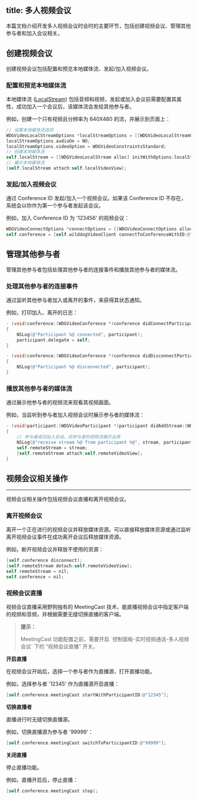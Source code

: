 title: 多人视频会议
---

本篇文档介绍开发多人视频会议时会时的主要环节，包括创建视频会议、管理其他参与者和加入会议相关。

## 创建视频会议

创建视频会议包括配置和预览本地媒体流、发起/加入视频会议。

### 配置和预览本地媒体流

本地媒体流 ([LocalStream](/api/video/ios/Classes/WDGVideoLocalStream.html)) 包括音频和视频，发起或加入会议前需要配置其属性，成功加入一个会议后，该媒体流会发给其他参与者。

例如，创建一个只有视频且分辨率为 640X480 的流，并展示到页面上：

```objectivec
// 设置本地媒体流选项
WDGVideoLocalStreamOptions *localStreamOptions = [[WDGVideoLocalStreamOptions alloc] init];
localStreamOptions.audioOn = NO;
localStreamOptions.videoOption = WDGVideoConstraintsStandard;
// 创建本地媒体流
self.localStream = [[WDGVideoLocalStream alloc] initWithOptions:localStreamOptions];
// 展示本地媒体流
[self.localStream attach:self.localVideoView];
```

### 发起/加入视频会议

通过 Conference ID 发起/加入一个视频会议。如果该 Conference ID 不存在，系统会以你作为第一个参与者发起该会议。

例如，加入 Conference ID 为 '123456' 的视频会议：

```objectivec
WDGVideoConnectOptions *connectOptions = [[WDGVideoConnectOptions alloc] initWithLocalStream:self.localStream];
self.conference = [self.wilddogVideoClient connectToConferenceWithID:@"123456" options:connectOptions delegate:self];
```

## 管理其他参与者

管理其他参与者包括处理其他参与者的连接事件和播放其他参与者的媒体流。

### 处理其他参与者的连接事件

通过监听其他参与者加入或离开的事件，来获得其状态通知。

例如，打印加入、离开的日志：

```objectivec
- (void)conference:(WDGVideoConference *)conference didConnectParticipant:(WDGVideoParticipant *)participant
{
    NSLog(@"Participant %@ connected", participant);
    participant.delegate = self;
}

- (void)conference:(WDGVideoConference *)conference didDisconnectParticipant:(WDGVideoParticipant *)participant
{
    NSLog(@"Participant %@ disconnected", participant);
}
```

### 播放其他参与者的媒体流

通过展示他参与者的视频流来观看其视频画面。

例如，当监听到参与者加入视频会议时展示参与者的媒体流：

```objectivec
- (void)participant:(WDGVideoParticipant *)participant didAddStream:(WDGVideoRemoteStream *)stream
{
    // 参与者成功加入会话，将参与者的视频流展示出来
    NSLog(@"receive stream %@ from participant %@", stream, participant);
    self.remoteStream = stream;
    [self.remoteStream attach:self.remoteVideoView];
}
```

## 视频会议相关操作
---

视频会议相关操作包括视频会议直播和离开视频会议。

### 离开视频会议

离开一个正在进行的视频会议并释放媒体资源。可以直接释放媒体资源或通过监听离开视频会议事件在成功离开会议后释放媒体资源。

例如，断开视频会议并释放不使用的资源：

```objectivec
[self.conference disconnect];
[self.remoteStream detach:self.remoteVideoView];
self.remoteStream = nil;
self.conference = nil;
```

### 视频会议直播

视频会议直播采用野狗独有的 MeetingCast 技术，能直播视频会议中指定客户端的视频和音频，并根据需要无缝切换直播的客户端。

<blockquote class="notice">
  <p><strong>提示：</strong></p>
MeetingCast 功能配置之前，需要开启 `控制面板-实时视频通话-多人视频会议` 下的 “视频会议直播” 开关。
</blockquote>

**开启直播**

在视频会议开始后，选择一个参与者作为直播源，打开直播功能。

例如，选择参与者 '12345' 作为直播源开启直播：

```objectivec
[self.conference.meetingCast startWithParticipantID:@"12345"];
```

**切换直播者**

直播进行时无缝切换直播源。

例如，切换直播源为参与者 '99999'：

```objectivec
[self.conference.meetingCast switchToParticipantID:@"99999"];
```

**关闭直播**

停止直播功能。

例如，直播开启后，停止直播：

```objectivec
[self.conference.meetingCast stop];
```
